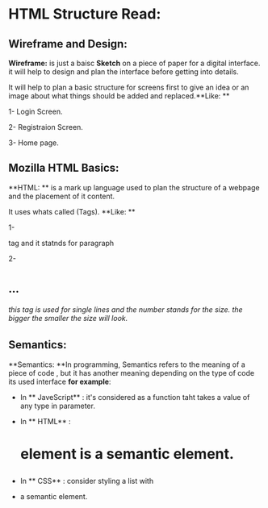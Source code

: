 # HTML Structure Read:

## Wireframe and Design: 
 **Wireframe:** is just a baisc **Sketch** on a piece of paper for a digital interface.
 it will help to design and plan the interface before getting into details.

 It will help to plan a basic structure for screens first to give an idea or an image about what things should be added and replaced.**Like: **


1- Login Screen.

2- Registraion Screen.

3- Home page.



## Mozilla HTML Basics:
**HTML: ** is a mark up language used to plan the structure of a webpage and the placement of it content.

It uses whats called (Tags).
**Like: ** 

1- <p> tag and it statnds for paragraph

2- <h1> <h2> ... <h6> this tag is used for single lines and the number stands for the size. the bigger the smaller the size will look. 


## Semantics:

**Semantics: **In programming, Semantics refers to the meaning of a piece of code , but it has another meaning depending on the type of code its used interface
**for example**:

- In ** JaveScript** : it's considered as a function taht takes a value of any type in parameter. 

- In ** HTML** : <h1> element is a semantic element.

- In ** CSS** : consider styling a list with <li> a semantic element.
